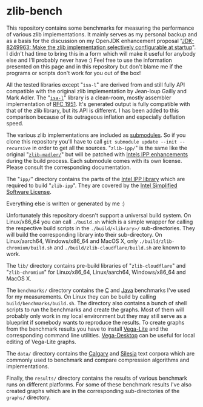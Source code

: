 # zlib-bench

This repository contains some benchmarks for measuring the performance of various zlib implementations. It mainly serves as my personal backup and as a basis for the discussion on my OpenJDK enhancement proposal "[JDK-8249963: Make the zlib implementation selectively configurable at startup](https://bugs.openjdk.java.net/browse/JDK-8249963)". I didn't had time to bring this in a form which will make it useful for anybody else and I'll probably never have :) Feel free to use the information presented on this page and in this repository but don't blame me if the programs or scripts don't work for you out of the box!

All the tested libraries except "`isa-l`" are derived from and still fully API compatible with the original zlib implementation by Jean-loup Gailly and Mark Adler. The "[`isa-l`](https://github.com/intel/isa-l)" library is a clean-room, mostly assembler implementation of [RFC 1951](https://tools.ietf.org/html/rfc1951). It's generated output is fully compatible with that of the zlib library, but its API is different. I has been added to this comparison because of its outrageous inflation and especially deflation speed. 

The various zlib implementations are included as [submodules](https://git-scm.com/book/en/v2/Git-Tools-Submodules). So if you clone this repository you'll have to call `git submodule update --init --recursive` in order to get all the sources. "`zlib-ipp/`" is the same like the original "[`zlib-madler/`](https://github.com/madler/zlib.git)" but will be patched with [Intels IPP enhancements](https://software.intel.com/content/www/us/en/develop/articles/how-to-use-zlib-with-intel-ipp-optimization.html) during the build process. Each submodule comes with its own license. Please consult the corresponding documentation.

The "`ipp/`" directory contains the parts of the [Intel IPP library](https://software.intel.com/content/www/us/en/develop/tools/integrated-performance-primitives.html) which are required to build "`zlib-ipp`". They are covered by the [Intel Simplified Software License](ipp/license.txt).

Everything else is written or generated by me :)

Unfortunately this repository doesn't support a universal build system. On Linux/x86\_64 you can call `./build.sh` which is a simple wrapper for calling the respective build scripts in the `./build/<library>/` sub-directories. They will build the corresponding library into their sub-directory. On Linux/aarch64, Windows/x86\_64 and MacOS X, only `./build/zlib-chromium/build.sh` and `./build/zlib-cloudflare/build.sh` are known to work.

The `lib/` directory contains pre-build libraries of "`zlib-cloudflare`" and "`zlib-chromium`" for Linux/x86\_64, Linux/aarch64, Windows/x86\_64 and MacOS X.

The `benchmarks/` directory contains the [C](benchmarks/c/zbench.c) and [Java](benchmarks/java/io/simonis/ZBench.java) benchmarks I've used for my measurements. On Linux they can be build by calling `build/benchmarks/build.sh`. The directory also contains a bunch of shell scripts to run the benchmarks and create the graphs. Most of them will probably only work in my local environment but they may still serve as a blueprint if somebody wants to reproduce the results. To create graphs from the benchmark results you have to install [Vega-Lite](https://vega.github.io/vega-lite/usage/compile.html) and the corresponding command line utilities. [Vega-Desktop](https://github.com/vega/vega-desktop) can be useful for local editing of Vega-Lite graphs.

The `data/` directory contains the [Calgary](http://www.data-compression.info/Corpora/CalgaryCorpus/) and [Silesia](http://www.data-compression.info/Corpora/SilesiaCorpus/index.html) text corpora which are commonly used to benchmark and compare compression algorithms and implementations.

Finally, the `results/` directory contains the results of various benchmark runs on different platforms. For some of these benchmark results I've also created graphs which are in the corresponding sub-directories of the `graphs/` directory. 
